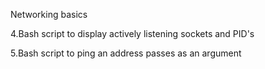 Networking basics

4.Bash script to display actively listening sockets and PID's

5.Bash script to ping an address passes as an argument 
